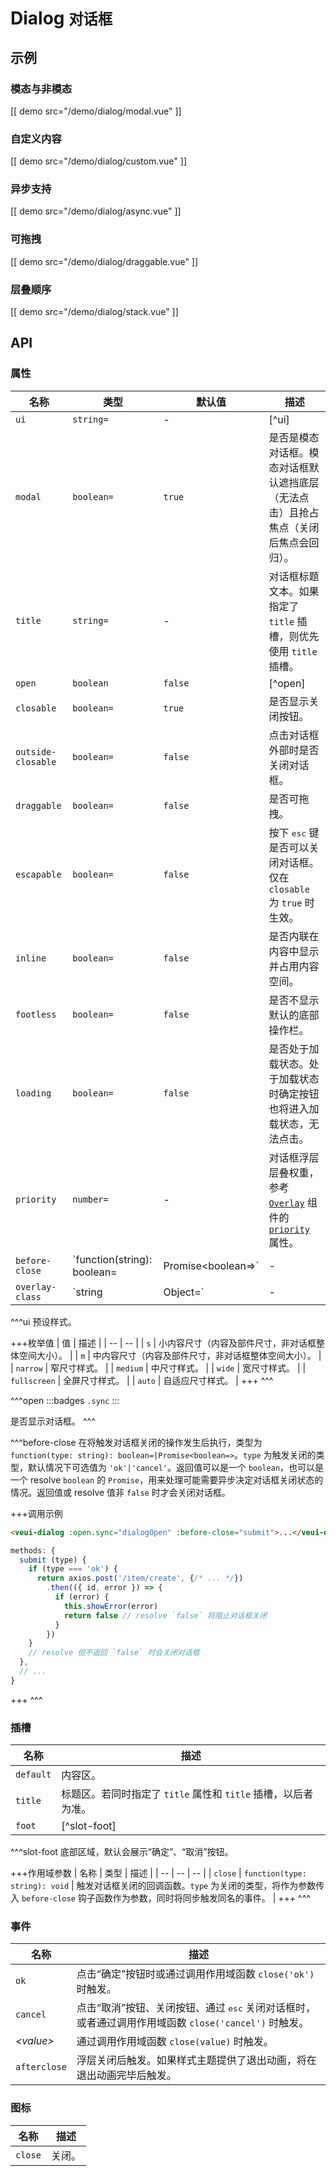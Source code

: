 # Dialog <small>对话框</small>

## 示例

### 模态与非模态

[[ demo src="/demo/dialog/modal.vue" ]]

### 自定义内容

[[ demo src="/demo/dialog/custom.vue" ]]

### 异步支持

[[ demo src="/demo/dialog/async.vue" ]]

### 可拖拽

[[ demo src="/demo/dialog/draggable.vue" ]]

### 层叠顺序

[[ demo src="/demo/dialog/stack.vue" ]]

## API

### 属性

| 名称 | 类型 | 默认值 | 描述 |
| -- | -- | -- | -- |
| `ui` | `string=` | - | [^ui] |
| `modal` | `boolean=` | `true` | 是否是模态对话框。模态对话框默认遮挡底层（无法点击）且抢占焦点（关闭后焦点会回归）。 |
| `title` | `string=` | - | 对话框标题文本。如果指定了 `title` 插槽，则优先使用 `title` 插槽。 |
| `open` | `boolean` | `false` | [^open] |
| `closable` | `boolean=` | `true` | 是否显示关闭按钮。 |
| `outside-closable` | `boolean=` | `false` | 点击对话框外部时是否关闭对话框。 |
| `draggable` | `boolean=` | `false` | 是否可拖拽。 |
| `escapable` | `boolean=` | `false` | 按下 <kbd>esc</kbd> 键是否可以关闭对话框。仅在 `closable` 为 `true` 时生效。 |
| `inline` | `boolean=` | `false` | 是否内联在内容中显示并占用内容空间。 |
| `footless` | `boolean=` | `false` | 是否不显示默认的底部操作栏。 |
| `loading` | `boolean=` | `false` | 是否处于加载状态。处于加载状态时确定按钮也将进入加载状态，无法点击。 |
| `priority` | `number=` | - | 对话框浮层层叠权重，参考 [`Overlay`](./overlay) 组件的 [`priority`](./overlay#props) 属性。 |
| `before-close` | `function(string): boolean=|Promise<boolean=>` | - | [^before-close] |
| `overlay-class` | `string|Object=` | - | 对话框浮层根元素类名，参考 [`Overlay`](./overlay) 组件的 [`overlay-class`](./overlay#props) 属性。 |

^^^ui
预设样式。

+++枚举值
| 值 | 描述 |
| -- | -- |
| `s` | 小内容尺寸（内容及部件尺寸，非对话框整体空间大小）。 |
| `m` | 中内容尺寸（内容及部件尺寸，非对话框整体空间大小）。 |
| `narrow` | 窄尺寸样式。 |
| `medium` | 中尺寸样式。 |
| `wide` | 宽尺寸样式。 |
| `fullscreen` | 全屏尺寸样式。 |
| `auto` | 自适应尺寸样式。 |
+++
^^^

^^^open
:::badges
`.sync`
:::

是否显示对话框。
^^^

^^^before-close
在将触发对话框关闭的操作发生后执行，类型为 `function(type: string): boolean=|Promise<boolean=>`。`type` 为触发关闭的类型，默认情况下可选值为 `'ok'|'cancel'`。返回值可以是一个 `boolean`，也可以是一个 resolve `boolean` 的 `Promise`，用来处理可能需要异步决定对话框关闭状态的情况。返回值或 resolve 值非 `false` 时才会关闭对话框。

+++调用示例
```html
<veui-dialog :open.sync="dialogOpen" :before-close="submit">...</veui-dialog>
```

```js
methods: {
  submit (type) {
    if (type === 'ok') {
      return axios.post('/item/create', {/* ... */})
        .then(({ id, error }) => {
          if (error) {
            this.showError(error)
            return false // resolve `false` 将阻止对话框关闭
          }
        })
    }
    // resolve 但不返回 `false` 时会关闭对话框
  },
  // ...
}
```
+++
^^^

### 插槽

| 名称 | 描述 |
| -- | -- |
| `default` | 内容区。 |
| `title` | 标题区。若同时指定了 `title` 属性和 `title` 插槽，以后者为准。 |
| `foot` | [^slot-foot] |

^^^slot-foot
底部区域，默认会展示“确定”、“取消”按钮。


+++作用域参数
| 名称 | 类型 | 描述 |
| -- | -- | -- |
| `close` | `function(type: string): void` | 触发对话框关闭的回调函数。`type` 为关闭的类型，将作为参数传入 `before-close` 钩子函数作为参数，同时将同步触发同名的事件。 |
+++
^^^

### 事件

| 名称 | 描述 |
| -- | -- |
| `ok` | 点击“确定”按钮时或通过调用作用域函数 `close('ok')` 时触发。 |
| `cancel` | 点击“取消”按钮、关闭按钮、通过 <kbd>esc</kbd> 关闭对话框时，或者通过调用作用域函数 `close('cancel')` 时触发。 |
| <var>&lt;value&gt;</var> | 通过调用作用域函数 `close(value)` 时触发。 |
| `afterclose` | 浮层关闭后触发。如果样式主题提供了退出动画，将在退出动画完毕后触发。 |

### 图标

| 名称 | 描述 |
| -- | -- |
| `close` | 关闭。 |
